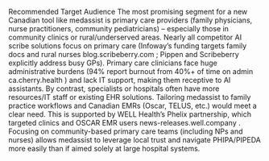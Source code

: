 Recommended Target Audience
The most promising segment for a new Canadian tool like medassist is primary care providers (family physicians, nurse practitioners, community pediatricians) – especially those in community clinics or rural/underserved areas. Nearly all competitor AI scribe solutions focus on primary care (Infoway’s funding targets family docs and rural nurses
blog.scribeberry.com
; Pippen and Scribeberry explicitly address busy GPs). Primary care clinicians face huge administrative burdens (94% report burnout from 40%+ of time on admin
ca.cherry.health
) and lack IT support, making them receptive to AI assistants. By contrast, specialists or hospitals often have more resources/IT staff or existing EHR solutions. Tailoring medassist to family practice workflows and Canadian EMRs (Oscar, TELUS, etc.) would meet a clear need. This is supported by WELL Health’s Phelix partnership, which targeted clinics and OSCAR EMR users
news-releases.well.company
. Focusing on community-based primary care teams (including NPs and nurses) allows medassist to leverage local trust and navigate PHIPA/PIPEDA more easily than if aimed solely at large hospital systems.
